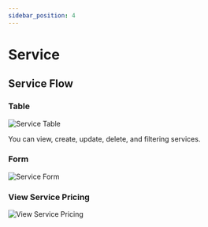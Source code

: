 ```yaml
---
sidebar_position: 4
---
```


# Service

## Service Flow

### Table

![Service Table](/img/service-table.png)

You can view, create, update, delete, and filtering services.

### Form

![Service Form](/img/service-form.png)

### View Service Pricing

![View Service Pricing](/img/service-view.png)